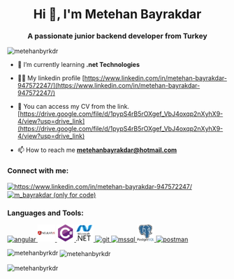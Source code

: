 <h1 align="center">Hi 👋, I'm Metehan Bayrakdar</h1>
<h3 align="center">A passionate junior backend developer from Turkey</h3>

<p align="left"> <img src="https://komarev.com/ghpvc/?username=metehanbyrkdr&label=Profile%20views&color=0e75b6&style=flat" alt="metehanbyrkdr" /> </p>



- 🌱 I’m currently learning **.net Technologies**

- 👨‍💻 My linkedin profile [https://www.linkedin.com/in/metehan-bayrakdar-947572247/](https://www.linkedin.com/in/metehan-bayrakdar-947572247/)

- 📝 You can access my CV from the link. [https://drive.google.com/file/d/1pypS4rB5rOXgef_VbJ4oxqp2nXyhX9-4/view?usp=drive_link](https://drive.google.com/file/d/1pypS4rB5rOXgef_VbJ4oxqp2nXyhX9-4/view?usp=drive_link)

- 📫 How to reach me **metehanbayrakdar@hotmail.com**

<h3 align="left">Connect with me:</h3>
<p align="left">
<a href="https://linkedin.com/in/https://www.linkedin.com/in/metehan-bayrakdar-947572247/" target="blank"><img align="center" src="https://raw.githubusercontent.com/rahuldkjain/github-profile-readme-generator/master/src/images/icons/Social/linked-in-alt.svg" alt="https://www.linkedin.com/in/metehan-bayrakdar-947572247/" height="30" width="40" /></a>
<a href="https://discord.gg/m_bayrakdar (only for code)" target="blank"><img align="center" src="https://raw.githubusercontent.com/rahuldkjain/github-profile-readme-generator/master/src/images/icons/Social/discord.svg" alt="m_bayrakdar (only for code)" height="30" width="40" /></a>
</p>

<h3 align="left">Languages and Tools:</h3>
<p align="left"> <a href="https://angular.io" target="_blank" rel="noreferrer"> <img src="https://angular.io/assets/images/logos/angular/angular.svg" alt="angular" width="40" height="40"/> </a> <a href="https://angular.io" target="_blank" rel="noreferrer"> <img src="https://raw.githubusercontent.com/devicons/devicon/master/icons/angularjs/angularjs-original-wordmark.svg" alt="angularjs" width="40" height="40"/> </a> <a href="https://www.w3schools.com/cs/" target="_blank" rel="noreferrer"> <img src="https://raw.githubusercontent.com/devicons/devicon/master/icons/csharp/csharp-original.svg" alt="csharp" width="40" height="40"/> </a> <a href="https://dotnet.microsoft.com/" target="_blank" rel="noreferrer"> <img src="https://raw.githubusercontent.com/devicons/devicon/master/icons/dot-net/dot-net-original-wordmark.svg" alt="dotnet" width="40" height="40"/> </a> <a href="https://git-scm.com/" target="_blank" rel="noreferrer"> <img src="https://www.vectorlogo.zone/logos/git-scm/git-scm-icon.svg" alt="git" width="40" height="40"/> </a> <a href="https://www.microsoft.com/en-us/sql-server" target="_blank" rel="noreferrer"> <img src="https://www.svgrepo.com/show/303229/microsoft-sql-server-logo.svg" alt="mssql" width="40" height="40"/> </a> <a href="https://www.postgresql.org" target="_blank" rel="noreferrer"> <img src="https://raw.githubusercontent.com/devicons/devicon/master/icons/postgresql/postgresql-original-wordmark.svg" alt="postgresql" width="40" height="40"/> </a> <a href="https://postman.com" target="_blank" rel="noreferrer"> <img src="https://www.vectorlogo.zone/logos/getpostman/getpostman-icon.svg" alt="postman" width="40" height="40"/> </a> </p>

<p><img align="left" src="https://github-readme-stats.vercel.app/api/top-langs?username=metehanbyrkdr&show_icons=true&locale=en&layout=compact" alt="metehanbyrkdr" /></p>

<p>&nbsp;<img align="center" src="https://github-readme-stats.vercel.app/api?username=metehanbyrkdr&show_icons=true&locale=en" alt="metehanbyrkdr" /></p>

<p><img align="center" src="https://github-readme-streak-stats.herokuapp.com/?user=metehanbyrkdr&" alt="metehanbyrkdr" /></p>
